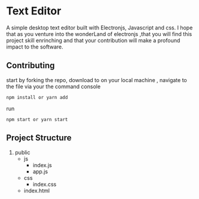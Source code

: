 # Text Editor

A simple desktop  text editor built with Electronjs, Javascript and css. I hope that as you venture into the wonderLand of electronjs ,that you will find this project skill enrinching and that your contribution will make a profound impact to the software.

## Contributing

start  by forking the repo, download to on your local machine , navigate to the file via your the command console
```
npm install or yarn add

```
run
```
npm start or yarn start

 ```
## Project Structure

1. public
   - js
     - index.js
     - app.js
   - css
     - index.css
   - index.html

